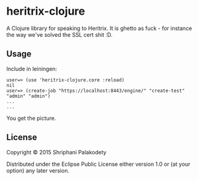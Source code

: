 # heritrix-clojure

A Clojure library for speaking to Heritrix. It is ghetto as fuck - for
instance the way we've solved the SSL cert shit :D.

## Usage

Include in leiningen: 

```
user=> (use 'heritrix-clojure.core :reload)
nil
user=> (create-job "https://localhost:8443/engine/" "create-test" "admin" "admin")
...
...

```

You get the picture.

## License

Copyright © 2015 Shriphani Palakodety

Distributed under the Eclipse Public License either version 1.0 or (at
your option) any later version.
